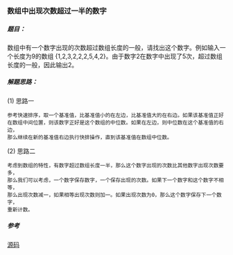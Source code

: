 ### 数组中出现次数超过一半的数字

##### 题目：

数组中有一个数字出现的次数超过数组长度的一般，请找出这个数字。例如输入一个长度为9的数组
{1,2,3,2,2,2,5,4,2}。由于数字2在数字中出现了5次，超过数组长度的一般，因此输出2。

##### 解题思路：

(1) 思路一

    参考快速排序，取一个基准值，比基准值小的在左边，比基准值大的在右边。如果该基准值正好
    在数组中间位置，则该数字正好是这个数组的中位数。如果在左边，则中位数在这个基准值的右边，
    那么继续在新的基准值右边执行快排操作，直到该基准值在数组中位数。

(2) 思路二

    考虑到数组的特性，有数字超过数组长度一半，那么这个数字出现的次数比其他数字出现次数要多，
    那么我们可以考虑，一个数字保存数字，一个保存出现的次数。如果下一个数字和这个数字不相等，
    那么出现次数减一，如果相等出现次数则加一。如果出现次数为0，那么这个数字保存下一个数字，
    重新计数。

##### 参考

[源码](./Main.java)